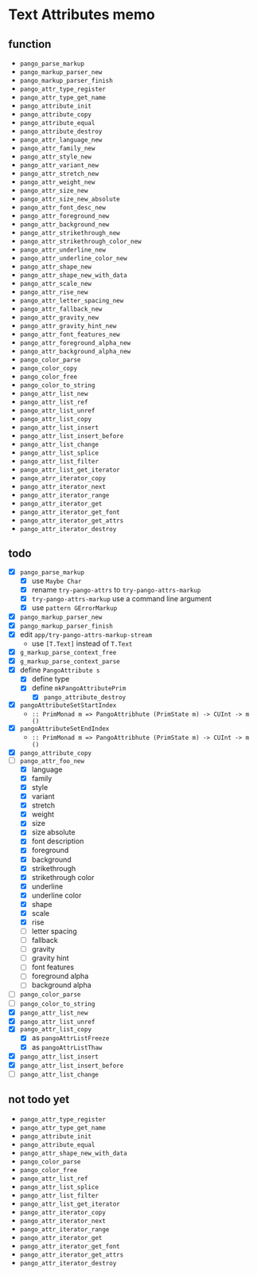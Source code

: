 Text Attributes memo
====================

function
--------

* `pango_parse_markup`
* `pango_markup_parser_new`
* `pango_markup_parser_finish`
* `pango_attr_type_register`
* `pango_attr_type_get_name`
* `pango_attribute_init`
* `pango_attribute_copy`
* `pango_attribute_equal`
* `pango_attribute_destroy`
* `pango_attr_language_new`
* `pango_attr_family_new`
* `pango_attr_style_new`
* `pango_attr_variant_new`
* `pango_attr_stretch_new`
* `pango_attr_weight_new`
* `pango_attr_size_new`
* `pango_attr_size_new_absolute`
* `pango_attr_font_desc_new`
* `pango_attr_foreground_new`
* `pango_attr_background_new`
* `pango_attr_strikethrough_new`
* `pango_attr_strikethrough_color_new`
* `pango_attr_underline_new`
* `pango_attr_underline_color_new`
* `pango_attr_shape_new`
* `pango_attr_shape_new_with_data`
* `pango_attr_scale_new`
* `pango_attr_rise_new`
* `pango_attr_letter_spacing_new`
* `pango_attr_fallback_new`
* `pango_attr_gravity_new`
* `pango_attr_gravity_hint_new`
* `pango_attr_font_features_new`
* `pango_attr_foreground_alpha_new`
* `pango_attr_background_alpha_new`
* `pango_color_parse`
* `pango_color_copy`
* `pango_color_free`
* `pango_color_to_string`
* `pango_attr_list_new`
* `pango_attr_list_ref`
* `pango_attr_list_unref`
* `pango_attr_list_copy`
* `pango_attr_list_insert`
* `pango_attr_list_insert_before`
* `pango_attr_list_change`
* `pango_attr_list_splice`
* `pango_attr_list_filter`
* `pango_attr_list_get_iterator`
* `pango_atrr_iterator_copy`
* `pango_attr_iterator_next`
* `pango_attr_iterator_range`
* `pango_attr_iterator_get`
* `pango_attr_iterator_get_font`
* `pango_attr_iterator_get_attrs`
* `pango_attr_iterator_destroy`

todo
----

* [x] `pango_parse_markup`
	+ [x] use `Maybe Char`
	+ [x] rename `try-pango-attrs` to `try-pango-attrs-markup`
	+ [x] `try-pango-attrs-markup` use a command line argument
	+ [x] use `pattern GErrorMarkup`
* [x] `pango_markup_parser_new`
* [x] `pango_markup_parser_finish`
* [x] edit `app/try-pango-attrs-markup-stream`
	+ use `[T.Text]` instead of `T.Text`
* [x] `g_markup_parse_context_free`
* [x] `g_markup_parse_context_parse`
* [x] define `PangoAttribute s`
	+ [x] define type
	+ [x] define `mkPangoAttributePrim`
		- [x] `pango_attribute_destroy`
* [x] `pangoAttributeSetStartIndex`
	+ `:: PrimMonad m => PangoAttribhute (PrimState m) -> CUInt -> m ()`
* [x] `pangoAttributeSetEndIndex`
	+ `:: PrimMonad m => PangoAttribhute (PrimState m) -> CUInt -> m ()`
* [x] `pango_attribute_copy`
* [ ] `pango_attr_foo_new`
	+ [x] language
	+ [x] family
	+ [x] style
	+ [x] variant
	+ [x] stretch
	+ [x] weight
	+ [x] size
	+ [x] size absolute
	+ [x] font description
	+ [x] foreground
	+ [x] background
	+ [x] strikethrough
	+ [x] strikethrough color
	+ [x] underline
	+ [x] underline color
	+ [x] shape
	+ [x] scale
	+ [x] rise
	+ [ ] letter spacing
	+ [ ] fallback
	+ [ ] gravity
	+ [ ] gravity hint
	+ [ ] font features
	+ [ ] foreground alpha
	+ [ ] background alpha
* [ ] `pango_color_parse`
* [ ] `pango_color_to_string`
* [x] `pango_attr_list_new`
* [x] `pango_attr_list_unref`
* [x] `pango_attr_list_copy`
	+ [x] as `pangoAttrListFreeze`
	+ [x] as `pangoAttrListThaw`
* [x] `pango_attr_list_insert`
* [x] `pango_attr_list_insert_before`
* [ ] `pango_attr_list_change`

not todo yet
------------

* `pango_attr_type_register`
* `pango_attr_type_get_name`
* `pango_attribute_init`
* `pango_attribute_equal`
* `pango_attr_shape_new_with_data`
* `pango_color_parse`
* `pango_color_free`
* `pango_attr_list_ref`
* `pango_attr_list_splice`
* `pango_attr_list_filter`
* `pango_attr_list_get_iterator`
* `pango_attr_iterator_copy`
* `pango_attr_iterator_next`
* `pango_attr_iterator_range`
* `pango_attr_iterator_get`
* `pango_attr_iterator_get_font`
* `pango_attr_iterator_get_attrs`
* `pango_attr_iterator_destroy`
